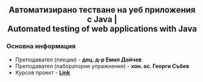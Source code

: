 <h2 align="center">Автоматизирано тестване на уеб приложения с Java |<br>Automated testing of web applications with Java</h2>

### Основна информация
* Преподавател (лекции) - **доц. д-р Емил Дойчев**
* Преподавател (лабораторни упражнения) - **хон. ас. Георги Събев**
* Курсов проект - [**Link**](https://github.com/rythm-net/PU-Informatics/tree/main/III%20%D0%BA%D1%83%D1%80%D1%81/I%20%D1%81%D0%B5%D0%BC%D0%B5%D1%81%D1%82%D1%8A%D1%80/%D0%90%D0%B2%D1%82%D0%BE%D0%BC%D0%B0%D1%82%D0%B8%D0%B7%D0%B8%D1%80%D0%B0%D0%BD%D0%BE%20%D1%82%D0%B5%D1%81%D1%82%D0%B2%D0%B0%D0%BD%D0%B5%20%D0%BD%D0%B0%20%D1%83%D0%B5%D0%B1%20%D0%BF%D1%80%D0%B8%D0%BB%D0%BE%D0%B6%D0%B5%D0%BD%D0%B8%D1%8F%20%D1%81%20Java%20(%D0%98%D0%B7%D0%B1%D0%B8%D1%80%D0%B0%D0%B5%D0%BC%D0%B0%20%D0%B4%D0%B8%D1%81%D1%86%D0%B8%D0%BF%D0%BB%D0%B8%D0%BD%D0%B0)/Bulls%20and%20Cows)
